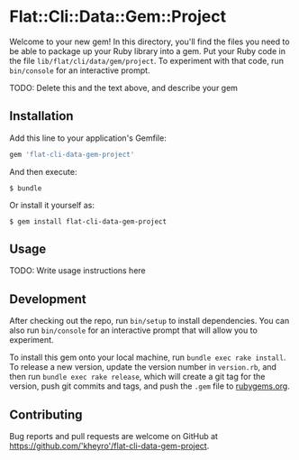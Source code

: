 # Flat::Cli::Data::Gem::Project

Welcome to your new gem! In this directory, you'll find the files you need to be able to package up your Ruby library into a gem. Put your Ruby code in the file `lib/flat/cli/data/gem/project`. To experiment with that code, run `bin/console` for an interactive prompt.

TODO: Delete this and the text above, and describe your gem

## Installation

Add this line to your application's Gemfile:

```ruby
gem 'flat-cli-data-gem-project'
```

And then execute:

    $ bundle

Or install it yourself as:

    $ gem install flat-cli-data-gem-project

## Usage

TODO: Write usage instructions here

## Development

After checking out the repo, run `bin/setup` to install dependencies. You can also run `bin/console` for an interactive prompt that will allow you to experiment.

To install this gem onto your local machine, run `bundle exec rake install`. To release a new version, update the version number in `version.rb`, and then run `bundle exec rake release`, which will create a git tag for the version, push git commits and tags, and push the `.gem` file to [rubygems.org](https://rubygems.org).

## Contributing

Bug reports and pull requests are welcome on GitHub at https://github.com/'kheyro'/flat-cli-data-gem-project.
